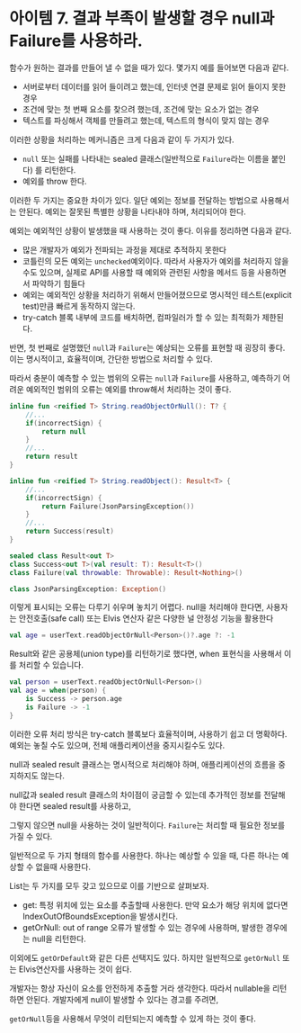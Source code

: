 # 아이템 7. 결과 부족이 발생할 경우 null과 Failure를 사용하라.

함수가 원하는 결과를 만들어 낼 수 없을 때가 있다. 몇가지 예를 들어보면 다음과 같다.
- 서버로부터 데이터를 읽어 들이려고 했는데, 인터넷 연결 문제로 읽어 들이지 못한 경우
- 조건에 맞는 첫 번째 요소를 찾으려 했는데, 조건에 맞는 요소가 없는 경우
- 텍스트를 파싱해서 객체를 만들려고 했는데, 텍스트의 형식이 맞지 않는 경우

이러한 상황을 처리하는 메커니즘은 크게 다음과 같이 두 가지가 있다.
- `null` 또는 실패를 나타내는 sealed 클래스(일반적으로 `Failure`라는 이름을 붙인다) 를 리턴한다.
- 예외를 throw 한다.

이러한 두 가지는 중요한 차이가 있다. 일단 예외는 정보를 전달하는 방법으로 사용해서는 안된다. 예외는 잘못된 특별한 상황을 나타내야 하며, 처리되어야 한다.

예외는 예외적인 상황이 발생했을 때 사용하는 것이 좋다. 이유를 정리하면 다음과 같다.
- 많은 개발자가 예외가 전파되는 과정을 제대로 추적하지 못한다
- 코틀린의 모든 예외는 `unchecked`예외이다. 따라서 사용자가 예외를 처리하지 않을 수도 있으며, 실제로 API를 사용할 때 예외와 관련된 사항을 메서드 등을 사용하면서 파악하기 힘들다
- 예외는 예외적인 상황을 처리하기 위해서 만들어졌으므로 명시적인 테스트(explicit test)만큼 빠르게 동작하지 않는다.
- try-catch 블록 내부에 코드를 배치하면, 컴파일러가 할 수 있는 최적화가 제한된다.

반면, 첫 번째로 설명했던 `null`과 `Failure`는 예상되는 오류를 표현할 때 굉장히 좋다. 이는 명시적이고, 효율적이며, 간단한 방법으로 처리할 수 있다.

따라서 충분이 예측할 수 있는 범위의 오류는 `null`과 `Failure`를 사용하고, 예측하기 어려운 예외적인 범위의 오류는 예외를 throw해서 처리하는 것이 좋다.

```kotlin
inline fun <reified T> String.readObjectOrNull(): T? {
    //...
    if(incorrectSign) {
        return null
    }
    //...
    return result
}

inline fun <reified T> String.readObject(): Result<T> {
    //...
    if(incorrectSign) {
        return Failure(JsonParsingException())
    }
    //...
    return Success(result)
}

sealed class Result<out T>
class Success<out T>(val result: T): Result<T>()
class Failure(val throwable: Throwable): Result<Nothing>()

class JsonParsingException: Exception()
```

이렇게 표시되는 오류는 다루기 쉬우며 놓치기 어렵다. null을 처리해야 한다면, 사용자는 안전호출(safe call) 또는 Elvis 연산자 같은 다양한 널 안정성 기능을 활용한다

```kotlin
val age = userText.readObjectOrNull<Person>()?.age ?: -1
```

Result와 같은 공용체(union type)를 리턴하기로 했다면, when 표현식을 사용해서 이를 처리할 수 있습니다.

```kotlin
val person = userText.readObjectOrNull<Person>()
val age = when(person) {
    is Success -> person.age
    is Failure -> -1
}
```

이러한 오류 처리 방식은 try-catch 블록보다 효율적이며, 사용하기 쉽고 더 명확하다. 예외는 놓칠 수도 있으며, 전체 애플리케이션을 중지시킬수도 있다.

null과 sealed result 클래스는 명시적으로 처리해야 하며, 애플리케이션의 흐름을 중지하지도 않는다.

null값과 sealed result 클래스의 차이점이 궁금할 수 있는데 추가적인 정보를 전달해야 한다면 sealed result를 사용하고, 

그렇지 않으면 null을 사용하는 것이 일반적이다. `Failure`는 처리할 때 필요한 정보를 가질 수 있다.

일반적으로 두 가지 형태의 함수를 사용한다. 하나는 예상할 수 있을 때, 다른 하나는 예상할 수 없을때 사용한다.

List는 두 가지를 모두 갖고 있으므로 이를 기반으로 살펴보자.

- get: 특정 위치에 있는 요소를 추출할때 사용한다. 만약 요소가 해당 위치에 없다면 IndexOutOfBoundsException을 발생시킨다.
- getOrNull: out of range 오류가 발생할 수 있는 경우에 사용하며, 발생한 경우에는 null을 리턴한다.

이외에도 `getOrDefault`와 같은 다른 선택지도 있다. 하지만 일반적으로 `getOrNull` 또는 Elvis연산자를 사용하는 것이 쉽다.

개발자는 항상 자신이 요소를 안전하게 추출할 거라 생각한다. 따라서 nullable을 리턴하면 안된다. 개발자에게 null이 발생할 수 있다는 경고를 주려면,

`getOrNull`등을 사용해서 무엇이 리턴되는지 예측할 수 있게 하는 것이 좋다.